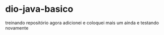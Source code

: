 # dio-java-basico
treinando repositório agora adicionei e coloquei mais um ainda e testando novamente
